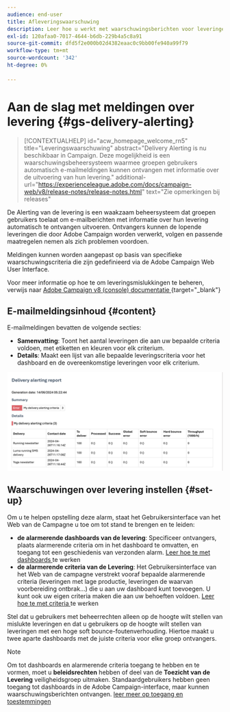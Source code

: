 ```yaml
---
audience: end-user
title: Afleveringswaarschuwing
description: Leer hoe u werkt met waarschuwingsberichten voor leveringen.
exl-id: 120afaa0-7017-4644-b6db-229b4a5c8a91
source-git-commit: dfd5f2e000b02d4382eaac0c9bb00fe940a99f79
workflow-type: tm+mt
source-wordcount: '342'
ht-degree: 0%

---
```


# Aan de slag met meldingen over levering {#gs-delivery-alerting}


>[!CONTEXTUALHELP]
>id="acw_homepage_welcome_rn5"
>title="Leveringswaarschuwing"
>abstract="Delivery Alerting is nu beschikbaar in Campaign. Deze mogelijkheid is een waarschuwingsbeheersysteem waarmee groepen gebruikers automatisch e-mailmeldingen kunnen ontvangen met informatie over de uitvoering van hun levering."
>additional-url="https://experienceleague.adobe.com/docs/campaign-web/v8/release-notes/release-notes.html" text="Zie opmerkingen bij releases"

De Alerting van de levering is een waakzaam beheersysteem dat groepen gebruikers toelaat om e-mailberichten met informatie over hun levering automatisch te ontvangen uitvoeren. Ontvangers kunnen de lopende leveringen die door Adobe Campaign worden verwerkt, volgen en passende maatregelen nemen als zich problemen voordoen.

Meldingen kunnen worden aangepast op basis van specifieke waarschuwingscriteria die zijn gedefinieerd via de Adobe Campaign Web User Interface.

Voor meer informatie op hoe te om leveringsmislukkingen te beheren, verwijs naar [ Adobe Campaign v8 (console) documentatie ](https://experienceleague.adobe.com/en/docs/campaign/campaign-v8/send/failures/delivery-failures#send) {target="_blank"}

## E-mailmeldingsinhoud {#content}

E-mailmeldingen bevatten de volgende secties:

* **Samenvatting**: Toont het aantal leveringen die aan uw bepaalde criteria voldoen, met etiketten en kleuren voor elk criterium.
* **Details**: Maakt een lijst van alle bepaalde leveringscriteria voor het dashboard en de overeenkomstige leveringen voor elk criterium.

![](assets/alerting-email.png)

## Waarschuwingen over levering instellen {#set-up}

Om u te helpen opstelling deze alarm, staat het Gebruikersinterface van het Web van de Campagne u toe om tot stand te brengen en te leiden:

* **de alarmerende dashboards van de levering**: Specificeer ontvangers, plaats alarmerende criteria om in het dashboard te omvatten, en toegang tot een geschiedenis van verzonden alarm. [ Leer hoe te met dashboards ](../msg/delivery-alerting-dashboards.md) te werken
* **de alarmerende criteria van de Levering**: Het Gebruikersinterface van het Web van de campagne verstrekt vooraf bepaalde alarmerende criteria (leveringen met lage productie, leveringen de waarvan voorbereiding ontbrak...) die u aan uw dashboard kunt toevoegen. U kunt ook uw eigen criteria maken die aan uw behoeften voldoen. [ Leer hoe te met criteria ](../msg/delivery-alerting-criteria.md) te werken

Stel dat u gebruikers met beheerrechten alleen op de hoogte wilt stellen van mislukte leveringen en dat u gebruikers op de hoogte wilt stellen van leveringen met een hoge soft bounce-foutenverhouding. Hiertoe maakt u twee aparte dashboards met de juiste criteria voor elke groep ontvangers.

>[!NOTE]
>
>Om tot dashboards en alarmerende criteria toegang te hebben en te vormen, moet u **beleidsrechten** hebben of deel van de **Toezicht van de Levering** veiligheidsgroep uitmaken. Standaardgebruikers hebben geen toegang tot dashboards in de Adobe Campaign-interface, maar kunnen waarschuwingsberichten ontvangen. [ leer meer op toegang en toestemmingen ](../get-started/permissions.md)
